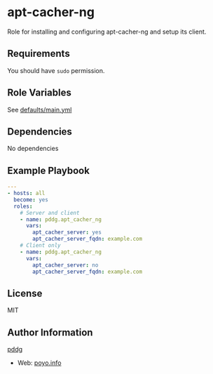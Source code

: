 apt-cacher-ng
=========

Role for installing and configuring apt-cacher-ng and setup its client.

Requirements
------------

You should have `sudo` permission. 

Role Variables
--------------

See [defaults/main.yml](./defaults/main.yml)

Dependencies
------------

No dependencies

Example Playbook
----------------

```yaml
---
- hosts: all
  become: yes
  roles:
    # Server and client
    - name: pddg.apt_cacher_ng
      vars:
        apt_cacher_server: yes
        apt_cacher_server_fqdn: example.com
    # Client only
    - name: pddg.apt_cacher_ng
      vars:
        apt_cacher_server: no
        apt_cacher_server_fqdn: example.com
```

License
-------

MIT

Author Information
------------------

[pddg](https://github.com/pddg/)
  - Web: [poyo.info](https://www.poyo.info/)

